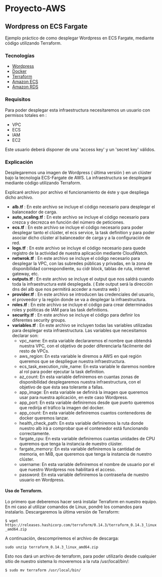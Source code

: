 # Proyecto-AWS

## Wordpress on ECS Fargate

Ejemplo práctico de como desplegar Wordpress en ECS Fargate, mediante código utilizando Terraform.

### Tecnologías

* [Wordpress](https://wordpress.org/)
* [Docker](https://www.docker.com/)
* [Terraform](https://www.terraform.io/)
* [Amazon ECS](https://aws.amazon.com/ecs/)
* [Amazon RDS](https://aws.amazon.com/es/rds/)

### Requisitos

Para poder  desplegar esta infraestructura  necesitaremos un usuario con permisos totales en :

- VPC
- ECS
- IAM
- EC2

Este usuario deberá disponer de una 'access key' y un 'secret key' válidos. 


### Explicación

Desplegaremos una imagen de Wordpress ( última versión ) en un clúster bajo la tecnología ECS-Fargate de AWS. La infraestructura se desplegará mediante código utilizando Terraform. 

Explicaré archivo por archivo el funcionamiento de éste y que despliega dicho archivo.

- **alb.tf** : En este archivo se incluye el código necesario para desplegar el balanceador de carga.
- **auto_scaling.tf** : En este archivo se incluye el código necesario para crezca y decrezca en función del número de peticiones.
- **ecs.tf** : En este archivo se incluye el código necesario para poder desplegar tanto el clúster, el ecs service, la task definition y para poder asociar dicho clúster al balanceador de carga y a la configuración de red.
- **logs.tf** : En este archivo se incluye el código necesario para quede registro de la actividad de nuestra aplicación mediante CloudWatch.
- **netwrok.tf** : En este archivo se incluye el código necesario para desplegar la VPC, con las subredes públicas y privadas, en la zona de disponibilidad correspondiente, su cidr block, tablas de ruta, internet gateway, etc.
- **outputs.tf** : En este archivo se incluye el output que nos saldrá cuando toda la infraestructura esté desplegada. ( Este output será la dirección dns del alb que nos      permitirá acceder a nuestra web )
- **provider.tf** : En este archivo se introducen las credenciales del usuario, el proveedor y la región donde se va a desplegar la infraestructura.
- **roles.tf** : En este archivo se incluye el código para crear determinados roles y políticas de IAM para las task definitions.
- **security.tf** : En este archivo se incluye el código para definir los diferentes security groups.
- **variables.tf** : En este archivo se incluyen todas las variables utilizadas para desplegar esta infraestructura. Las variables que necesitamos declarar son:
    - vpc_name: En esta variable declararemos el nombre que obtendrá nuestra VPC, con el objetivo de poder diferenciarla fácilmente del resto de VPCs.
    - aws_region: En esta variable le diremos a AWS en qué región queremos que se despliegue nuestra infraestructura.
    - ecs_task_execution_role_name: En esta variable le daremos nombre al rol para poder ejecutar la task definition.
    - az_count: En esta variable definiremos en cuantas zonas de disponibilidad desplegaremos nuestra infraestructura, con el objetivo de que ésta sea tolerante a fallas.
    - app_image: En esta variable se definirá la imagen que queremos usar para nuestra aplicación, en este caso Wordpress.
    - app_port: En esta variable definiremos desde que puerto queremos que redirija el tráfico la imagen del docker.
    - app_count: En esta variable definiremos cuantos contenedores de docker queremos lanzar.
    - health_check_path: En esta variable definiremos la ruta donde nuestro alb irá a comprobar que el contenedor está funcionando correctamente.
    - fargate_cpu: En esta variable definiremos cuantas unidades de CPU queremos que tenga la instancia de nuestro clúster.
    - fargate_memory: En esta variable definiremos la cantidad de memoria, en MiB, que queremos que tenga la instancia de nuestro clúster.
    - username: En esta variable definiremos el nombre de usuario por el que nuestro Wordpress nos habilitará el acceso.
    - password: En esta variable definiremos la contraseña de nuestro usuario en Wordpress.

#### Uso de Terraform.
 
 Lo primero que deberemos hacer será instalar Terraform en nuestro equipo. En mi caso al utilizar comandos de Linux, pondré los comandos para instalarlo.
 Descargaremos la última versión de Terraform:
 
 ```$ wget https://releases.hashicorp.com/terraform/0.14.3/terraform_0.14.3_linux_amd64.zip```
 
 A continuación, descompriremos el archivo de descarga:
 
 ````sudo unzip terraform_0.14.3_linux_amd64.zip````
 
 Esto nos dará un archivo de terraform, para poder utilizarlo desde cualquier sitio de nuestro sistema lo moveremos a la ruta /usr/local/bin/:
 
 ```$ sudo mv terraform /usr/local/bin/```

 

    


